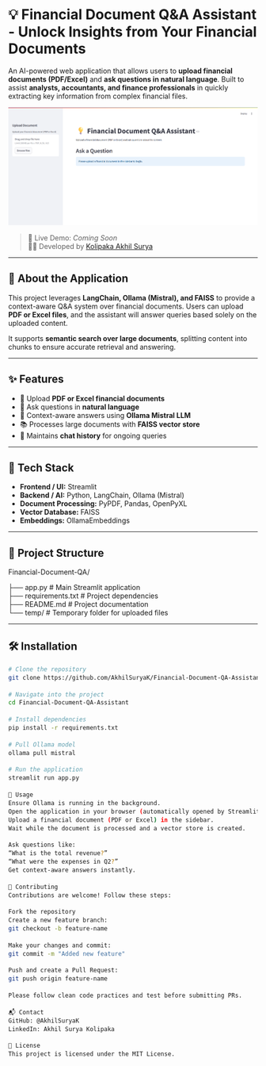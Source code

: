 # 💡 Financial Document Q&A Assistant - Unlock Insights from Your Financial Documents

An AI-powered web application that allows users to **upload financial documents (PDF/Excel)** and **ask questions in natural language**. Built to assist **analysts, accountants, and finance professionals** in quickly extracting key information from complex financial files.

![Alt text](https://github.com/AkhilSuryaK/Financial-Document-Q-A-Assistant/blob/a86c2136524cb737765bc5ba5c1fd82c41b5cc2c/Result)

> 🔗 Live Demo: _Coming Soon_  
> 👨‍💻 Developed by [Kolipaka Akhil Surya](https://www.linkedin.com/in/akhilsurya/)

---

## 🧠 About the Application

This project leverages **LangChain, Ollama (Mistral), and FAISS** to provide a context-aware Q&A system over financial documents. Users can upload **PDF or Excel files**, and the assistant will answer queries based solely on the uploaded content.  

It supports **semantic search over large documents**, splitting content into chunks to ensure accurate retrieval and answering.

---

## ✨ Features

- 📌 Upload **PDF or Excel financial documents**  
- 💬 Ask questions in **natural language**  
- 🧠 Context-aware answers using **Ollama Mistral LLM**  
- 📚 Processes large documents with **FAISS vector store**  
- 🔄 Maintains **chat history** for ongoing queries  

---

## 🔧 Tech Stack

- **Frontend / UI:** Streamlit  
- **Backend / AI:** Python, LangChain, Ollama (Mistral)  
- **Document Processing:** PyPDF, Pandas, OpenPyXL  
- **Vector Database:** FAISS  
- **Embeddings:** OllamaEmbeddings  

---

## 📁 Project Structure

Financial-Document-QA/

├── app.py # Main Streamlit application  
├── requirements.txt # Project dependencies  
├── README.md # Project documentation  
└── temp/ # Temporary folder for uploaded files  

---

## 🛠️ Installation

```bash
# Clone the repository
git clone https://github.com/AkhilSuryaK/Financial-Document-QA-Assistant.git

# Navigate into the project
cd Financial-Document-QA-Assistant

# Install dependencies
pip install -r requirements.txt

# Pull Ollama model
ollama pull mistral

# Run the application
streamlit run app.py

🚀 Usage
Ensure Ollama is running in the background.
Open the application in your browser (automatically opened by Streamlit).
Upload a financial document (PDF or Excel) in the sidebar.
Wait while the document is processed and a vector store is created.

Ask questions like:
“What is the total revenue?”
“What were the expenses in Q2?”
Get context-aware answers instantly.

🤝 Contributing
Contributions are welcome! Follow these steps:

Fork the repository
Create a new feature branch:
git checkout -b feature-name

Make your changes and commit:
git commit -m "Added new feature"

Push and create a Pull Request:
git push origin feature-name

Please follow clean code practices and test before submitting PRs.

📬 Contact
GitHub: @AkhilSuryaK
LinkedIn: Akhil Surya Kolipaka

📃 License
This project is licensed under the MIT License.
